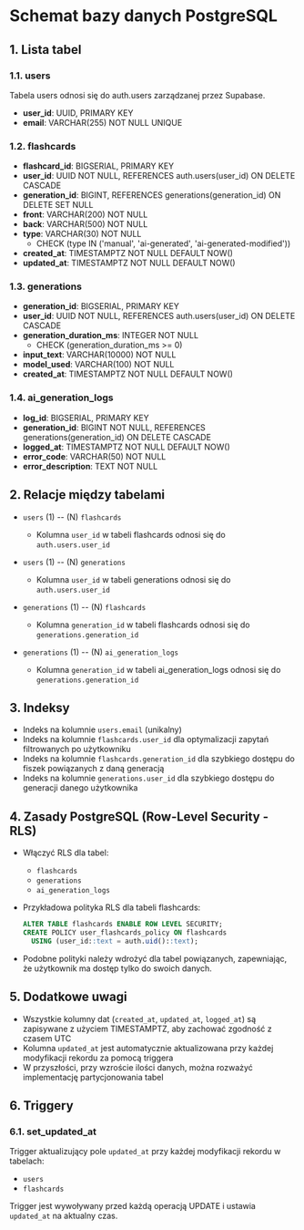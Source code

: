 # Schemat bazy danych PostgreSQL

## 1. Lista tabel

### 1.1. users

Tabela users odnosi się do auth.users zarządzanej przez Supabase.

- **user_id**: UUID, PRIMARY KEY
- **email**: VARCHAR(255) NOT NULL UNIQUE

### 1.2. flashcards

- **flashcard_id**: BIGSERIAL, PRIMARY KEY
- **user_id**: UUID NOT NULL, REFERENCES auth.users(user_id) ON DELETE CASCADE
- **generation_id**: BIGINT, REFERENCES generations(generation_id) ON DELETE SET NULL
- **front**: VARCHAR(200) NOT NULL
- **back**: VARCHAR(500) NOT NULL
- **type**: VARCHAR(30) NOT NULL
  - CHECK (type IN ('manual', 'ai-generated', 'ai-generated-modified'))
- **created_at**: TIMESTAMPTZ NOT NULL DEFAULT NOW()
- **updated_at**: TIMESTAMPTZ NOT NULL DEFAULT NOW()

### 1.3. generations

- **generation_id**: BIGSERIAL, PRIMARY KEY
- **user_id**: UUID NOT NULL, REFERENCES auth.users(user_id) ON DELETE CASCADE
- **generation_duration_ms**: INTEGER NOT NULL
  - CHECK (generation_duration_ms >= 0)
- **input_text**: VARCHAR(10000) NOT NULL
- **model_used**: VARCHAR(100) NOT NULL
- **created_at**: TIMESTAMPTZ NOT NULL DEFAULT NOW()

### 1.4. ai_generation_logs

- **log_id**: BIGSERIAL, PRIMARY KEY
- **generation_id**: BIGINT NOT NULL, REFERENCES generations(generation_id) ON DELETE CASCADE
- **logged_at**: TIMESTAMPTZ NOT NULL DEFAULT NOW()
- **error_code**: VARCHAR(50) NOT NULL
- **error_description**: TEXT NOT NULL

## 2. Relacje między tabelami

- `users` (1) -- (N) `flashcards`

  - Kolumna `user_id` w tabeli flashcards odnosi się do `auth.users.user_id`

- `users` (1) -- (N) `generations`

  - Kolumna `user_id` w tabeli generations odnosi się do `auth.users.user_id`

- `generations` (1) -- (N) `flashcards`

  - Kolumna `generation_id` w tabeli flashcards odnosi się do `generations.generation_id`

- `generations` (1) -- (N) `ai_generation_logs`
  - Kolumna `generation_id` w tabeli ai_generation_logs odnosi się do `generations.generation_id`

## 3. Indeksy

- Indeks na kolumnie `users.email` (unikalny)
- Indeks na kolumnie `flashcards.user_id` dla optymalizacji zapytań filtrowanych po użytkowniku
- Indeks na kolumnie `flashcards.generation_id` dla szybkiego dostępu do fiszek powiązanych z daną generacją
- Indeks na kolumnie `generations.user_id` dla szybkiego dostępu do generacji danego użytkownika

## 4. Zasady PostgreSQL (Row-Level Security - RLS)

- Włączyć RLS dla tabel:

  - `flashcards`
  - `generations`
  - `ai_generation_logs`

- Przykładowa polityka RLS dla tabeli flashcards:

  ```sql
  ALTER TABLE flashcards ENABLE ROW LEVEL SECURITY;
  CREATE POLICY user_flashcards_policy ON flashcards
    USING (user_id::text = auth.uid()::text);
  ```

- Podobne polityki należy wdrożyć dla tabel powiązanych, zapewniając, że użytkownik ma dostęp tylko do swoich danych.

## 5. Dodatkowe uwagi

- Wszystkie kolumny dat (`created_at`, `updated_at`, `logged_at`) są zapisywane z użyciem TIMESTAMPTZ, aby zachować zgodność z czasem UTC
- Kolumna `updated_at` jest automatycznie aktualizowana przy każdej modyfikacji rekordu za pomocą triggera
- W przyszłości, przy wzroście ilości danych, można rozważyć implementację partycjonowania tabel

## 6. Triggery

### 6.1. set_updated_at

Trigger aktualizujący pole `updated_at` przy każdej modyfikacji rekordu w tabelach:

- `users`
- `flashcards`

Trigger jest wywoływany przed każdą operacją UPDATE i ustawia `updated_at` na aktualny czas.
